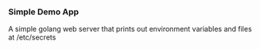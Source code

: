 ### Simple Demo App

A simple golang web server that prints out environment variables and files at /etc/secrets
